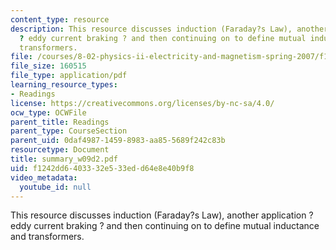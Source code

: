 ```yaml
---
content_type: resource
description: This resource discusses induction (Faraday?s Law), another application
  ? eddy current braking ? and then continuing on to define mutual inductance and
  transformers.
file: /courses/8-02-physics-ii-electricity-and-magnetism-spring-2007/f1242dd6403332e533edd64e8e40b9f8_summary_w09d2.pdf
file_size: 160515
file_type: application/pdf
learning_resource_types:
- Readings
license: https://creativecommons.org/licenses/by-nc-sa/4.0/
ocw_type: OCWFile
parent_title: Readings
parent_type: CourseSection
parent_uid: 0daf4987-1459-8983-aa85-5689f242c83b
resourcetype: Document
title: summary_w09d2.pdf
uid: f1242dd6-4033-32e5-33ed-d64e8e40b9f8
video_metadata:
  youtube_id: null
---
```

This resource discusses induction (Faraday?s Law), another application ? eddy current braking ? and then continuing on to define mutual inductance and transformers.